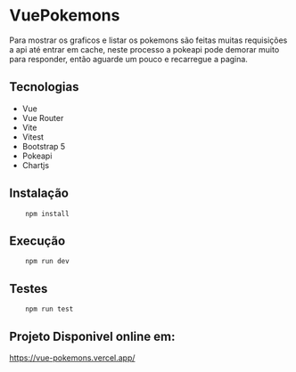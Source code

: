 # VuePokemons

Para mostrar os graficos e listar os pokemons são feitas muitas requisições a api até entrar em cache, neste processo a pokeapi pode demorar muito para responder, então aguarde um pouco e recarregue a pagina.

## Tecnologias
* Vue
* Vue Router
* Vite
* Vitest
* Bootstrap 5
* Pokeapi
* Chartjs

## Instalação
```
    npm install
```

## Execução
```
    npm run dev
```

## Testes
```
    npm run test
```

## Projeto Disponivel online em:
https://vue-pokemons.vercel.app/
